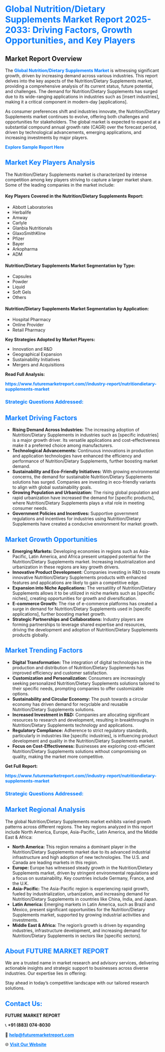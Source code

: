 <h1 style="color: #007BFF;">Global Nutrition/Dietary Supplements Market Report 2025-2033: Driving Factors, Growth Opportunities, and Key Players</h1>

<section id="overview">
<h2>Market Report Overview</h2>
<p>The <a href="https://www.futuremarketreport.com//industry-report/nutritiondietary-supplements-market" style="color: #007BFF; text-decoration: none;"><strong>Global Nutrition/Dietary Supplements Market</strong></a> is witnessing significant growth, driven by increasing demand across various industries. This report delves into the key aspects of the Nutrition/Dietary Supplements market, providing a comprehensive analysis of its current status, future potential, and challenges. The demand for Nutrition/Dietary Supplements has surged due to its wide-ranging applications in industries such as [insert industries], making it a critical component in modern-day [applications].</p>
<p>As consumer preferences shift and industries innovate, the Nutrition/Dietary Supplements market continues to evolve, offering both challenges and opportunities for stakeholders. The global market is expected to expand at a substantial compound annual growth rate (CAGR) over the forecast period, driven by technological advancements, emerging applications, and increasing investments by major players.</p>
</section>

<section id="overview">
<p><a href="https://www.futuremarketreport.com//request-sample/reportId=82840" style="color: #007BFF; text-decoration: none;"><strong>Explore Sample Report Here</strong></a></p>
</section>

<section id="key-players">
<h2 style="color: #007BFF;">Market Key Players Analysis</h2>
<p>The Nutrition/Dietary Supplements market is characterized by intense competition among key players striving to capture a larger market share. Some of the leading companies in the market include:</p>
<h4>Key Players Covered in the Nutrition/Dietary Supplements Report:</h4>
<ul><li>Abbott Laboratories</li><li>Herbalife</li><li>Amway</li><li>Carlyle</li><li>Glanbia Nutritionals</li><li>GlaxoSmithKline</li><li>Pfizer</li><li>Bayer</li><li>Arkopharma</li><li>ADM</li></ul>
<h4>Nutrition/Dietary Supplements Market Segmentation by Type:</h4>
<ul><li>Capsules</li><li>Powder</li><li>Liquid</li><li>Soft Gels</li><li>Others</li></ul>

<h4>Nutrition/Dietary Supplements Market Segmentation by Application:</h4>
<ul><li>Hospital Pharmacy</li><li>Online Provider</li><li>Retail Pharmacy</li></ul>
<p><strong>Key Strategies Adopted by Market Players:</strong></p>
<ul>
<li>Innovation and R&D</li>
<li>Geographical Expansion</li>
<li>Sustainability Initiatives</li>
<li>Mergers and Acquisitions</li>
</ul>
</section>

<section>
<p><strong>Read Full Analysis: </strong></p><a href="https://www.futuremarketreport.com//industry-report/nutritiondietary-supplements-market" style="color: #007BFF; text-decoration: none;"><strong>https://www.futuremarketreport.com//industry-report/nutritiondietary-supplements-market</strong></a>
<h3 style="color: #007BFF;">Strategic Questions Addressed:</h3>
</section>

<section id="driving-factors">
<h2 style="color: #007BFF;">Market Driving Factors</h2>
<ul>
<li><strong>Rising Demand Across Industries:</strong> The increasing adoption of Nutrition/Dietary Supplements in industries such as [specific industries] is a major growth driver. Its versatile applications and cost-effectiveness make it a preferred choice among manufacturers.</li>
<li><strong>Technological Advancements:</strong> Continuous innovations in production and application technologies have enhanced the efficiency and performance of Nutrition/Dietary Supplements, further boosting market demand.</li>
<li><strong>Sustainability and Eco-Friendly Initiatives:</strong> With growing environmental concerns, the demand for sustainable Nutrition/Dietary Supplements solutions has surged. Companies are investing in eco-friendly variants to align with global sustainability goals.</li>
<li><strong>Growing Population and Urbanization:</strong> The rising global population and rapid urbanization have increased the demand for [specific products], where Nutrition/Dietary Supplements plays a vital role in meeting consumer needs.</li>
<li><strong>Government Policies and Incentives:</strong> Supportive government regulations and incentives for industries using Nutrition/Dietary Supplements have created a conducive environment for market growth.</li>
</ul>
</section>

<section id="growth-opportunities">
<h2 style="color: #007BFF;">Market Growth Opportunities</h2>
<ul>
<li><strong>Emerging Markets:</strong> Developing economies in regions such as Asia-Pacific, Latin America, and Africa present untapped potential for the Nutrition/Dietary Supplements market. Increasing industrialization and urbanization in these regions are key growth drivers.</li>
<li><strong>Innovative Product Development:</strong> Companies investing in R&D to create innovative Nutrition/Dietary Supplements products with enhanced features and applications are likely to gain a competitive edge.</li>
<li><strong>Expansion into Niche Applications:</strong> The versatility of Nutrition/Dietary Supplements allows it to be utilized in niche markets such as [specific niches], creating opportunities for growth and diversification.</li>
<li><strong>E-commerce Growth:</strong> The rise of e-commerce platforms has created a surge in demand for Nutrition/Dietary Supplements used in [specific applications], further boosting market growth.</li>
<li><strong>Strategic Partnerships and Collaborations:</strong> Industry players are forming partnerships to leverage shared expertise and resources, driving the development and adoption of Nutrition/Dietary Supplements products globally.</li>
</ul>
</section>

<section id="trending-factors">
<h2 style="color: #007BFF;">Market Trending Factors</h2>
<ul>
<li><strong>Digital Transformation:</strong> The integration of digital technologies in the production and distribution of Nutrition/Dietary Supplements has improved efficiency and customer satisfaction.</li>
<li><strong>Customization and Personalization:</strong> Consumers are increasingly seeking personalized Nutrition/Dietary Supplements solutions tailored to their specific needs, prompting companies to offer customizable options.</li>
<li><strong>Sustainability and Circular Economy:</strong> The push towards a circular economy has driven demand for recyclable and reusable Nutrition/Dietary Supplements solutions.</li>
<li><strong>Increased Investment in R&D:</strong> Companies are allocating significant resources to research and development, resulting in breakthroughs in Nutrition/Dietary Supplements technology and applications.</li>
<li><strong>Regulatory Compliance:</strong> Adherence to strict regulatory standards, particularly in industries like [specific industries], is influencing product development and quality in the Nutrition/Dietary Supplements market.</li>
<li><strong>Focus on Cost-Effectiveness:</strong> Businesses are exploring cost-efficient Nutrition/Dietary Supplements solutions without compromising on quality, making the market more competitive.</li>
</ul>
</section>

<section>
<p><strong>Get Full Report: </strong></p><a href="https://www.futuremarketreport.com//industry-report/nutritiondietary-supplements-market" style="color: #007BFF; text-decoration: none;"><strong>https://www.futuremarketreport.com//industry-report/nutritiondietary-supplements-market</strong></a>
<h3 style="color: #007BFF;">Strategic Questions Addressed:</h3>
</section>


<section id="regional-analysis">
<h2 style="color: #007BFF;">Market Regional Analysis</h2>
<p>The global Nutrition/Dietary Supplements market exhibits varied growth patterns across different regions. The key regions analyzed in this report include North America, Europe, Asia-Pacific, Latin America, and the Middle East & Africa:</p>
<ul>
<li><strong>North America:</strong> This region remains a dominant player in the Nutrition/Dietary Supplements market due to its advanced industrial infrastructure and high adoption of new technologies. The U.S. and Canada are leading markets in this region.</li>
<li><strong>Europe:</strong> Europe has witnessed steady growth in the Nutrition/Dietary Supplements market, driven by stringent environmental regulations and a focus on sustainability. Key countries include Germany, France, and the U.K.</li>
<li><strong>Asia-Pacific:</strong> The Asia-Pacific region is experiencing rapid growth, fueled by industrialization, urbanization, and increasing demand for Nutrition/Dietary Supplements in countries like China, India, and Japan.</li>
<li><strong>Latin America:</strong> Emerging markets in Latin America, such as Brazil and Mexico, present significant opportunities for the Nutrition/Dietary Supplements market, supported by growing industrial activities and investments.</li>
<li><strong>Middle East & Africa:</strong> The region’s growth is driven by expanding industries, infrastructure development, and increasing demand for Nutrition/Dietary Supplements in sectors like [specific sectors].</li>
</ul>
</section>

<footer>
<h2 style="color: #007BFF;">About FUTURE MARKET REPORT</h2>
<p>We are a trusted name in market research and advisory services, delivering actionable insights and strategic support to businesses across diverse industries. Our expertise lies in offering:</p>

<p>Stay ahead in today’s competitive landscape with our tailored research solutions.</p>

<h2 style="color: #007BFF;">Contact Us:</h2>
<p><strong>FUTURE MARKET REPORT</strong></p>
<p>📞 <strong>+91 (883) 074-8030</strong></p>
<p>📧 <strong><a href="mailto:help@futuremarketreport.com" style="color: #007BFF;">help@futuremarketreport.com</a></strong></p>
<p>🌐 <strong><a href="https://www.futuremarketreport.com/" style="color: #007BFF;">Visit Our Website</a></strong></p>
</footer>